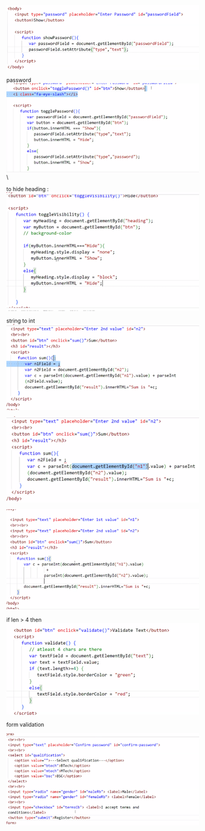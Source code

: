 ![alt text](image.png)

password
![alt text](image-1.png)\


to hide heading :
![alt text](image-2.png)

string to  int
![alt text](image-3.png)

![alt text](image-4.png)

![alt text](image-5.png)

if len > 4 then
![alt text](image-6.png)


form validation


![alt text](image-7.png)

